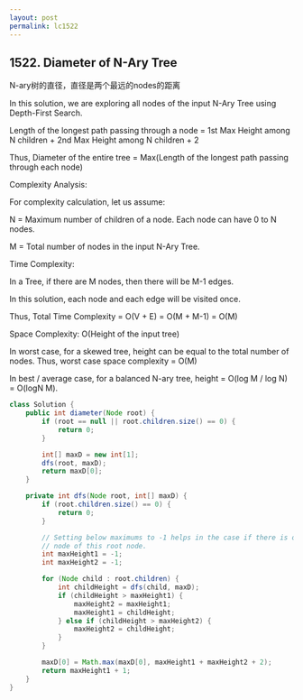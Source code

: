 ```yaml
---
layout: post
permalink: lc1522 
---
```


## 1522. Diameter of N-Ary Tree

N-ary树的直径，直径是两个最远的nodes的距离

In this solution, we are exploring all nodes of the input N-Ary Tree using Depth-First Search.

Length of the longest path passing through a node = 1st Max Height among N children + 2nd Max Height among N children + 2

Thus, Diameter of the entire tree = Max(Length of the longest path passing through each node)

Complexity Analysis:

For complexity calculation, let us assume:

N = Maximum number of children of a node. Each node can have 0 to N nodes.

M = Total number of nodes in the input N-Ary Tree.

Time Complexity:

In a Tree, if there are M nodes, then there will be M-1 edges.

In this solution, each node and each edge will be visited once.

Thus, Total Time Complexity = O(V + E) = O(M + M-1) = O(M)

Space Complexity: O(Height of the input tree)

In worst case, for a skewed tree, height can be equal to the total number of nodes. Thus, worst case space complexity = O(M)

In best / average case, for a balanced N-ary tree, height = O(log M / log N) = O(logN M).

```java
class Solution {
    public int diameter(Node root) {
        if (root == null || root.children.size() == 0) {
            return 0;
        }

        int[] maxD = new int[1];
        dfs(root, maxD);
        return maxD[0];
    }

    private int dfs(Node root, int[] maxD) {
        if (root.children.size() == 0) {
            return 0;
        }

        // Setting below maximums to -1 helps in the case if there is only one child
        // node of this root node.
        int maxHeight1 = -1;
        int maxHeight2 = -1;

        for (Node child : root.children) {
            int childHeight = dfs(child, maxD);
            if (childHeight > maxHeight1) {
                maxHeight2 = maxHeight1;
                maxHeight1 = childHeight;
            } else if (childHeight > maxHeight2) {
                maxHeight2 = childHeight;
            }
        }

        maxD[0] = Math.max(maxD[0], maxHeight1 + maxHeight2 + 2);
        return maxHeight1 + 1;
    }
}
```